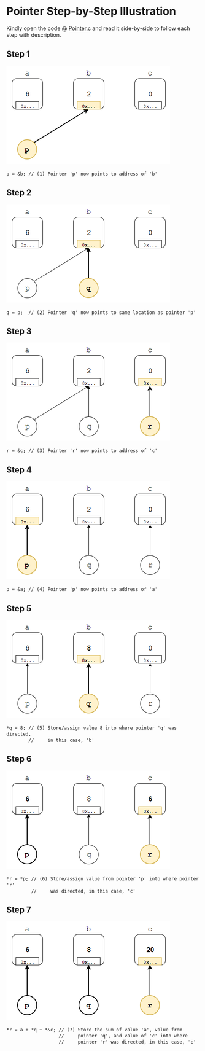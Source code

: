 # Pointer Step-by-Step Illustration

Kindly open the code @ [Pointer.c](https://github.com/Zephyr-Koo/pcd-2-pointer-demo/blob/master/Pointer.c) and read it side-by-side to follow each step with description.

## Step 1
![Step 1](https://raw.githubusercontent.com/Zephyr-Koo/pcd-2-pointer-demo/master/step-1.png)
```
p = &b; // (1) Pointer 'p' now points to address of 'b'
```

## Step 2
![Step 2](https://raw.githubusercontent.com/Zephyr-Koo/pcd-2-pointer-demo/master/step-2.png)
```
q = p;  // (2) Pointer 'q' now points to same location as pointer 'p'
```

## Step 3
![Step 3](https://raw.githubusercontent.com/Zephyr-Koo/pcd-2-pointer-demo/master/step-3.png)
```
r = &c; // (3) Pointer 'r' now points to address of 'c'
```

## Step 4
![Step 4](https://raw.githubusercontent.com/Zephyr-Koo/pcd-2-pointer-demo/master/step-4.png)
```
p = &a; // (4) Pointer 'p' now points to address of 'a'
```

## Step 5
![Step 5](https://raw.githubusercontent.com/Zephyr-Koo/pcd-2-pointer-demo/master/step-5.png)
```
*q = 8; // (5) Store/assign value 8 into where pointer 'q' was directed,
        //     in this case, 'b'
```

## Step 6
![Step 6](https://raw.githubusercontent.com/Zephyr-Koo/pcd-2-pointer-demo/master/step-6.png)
```
*r = *p; // (6) Store/assign value from pointer 'p' into where pointer 'r'
         //     was directed, in this case, 'c'
```

## Step 7
![Step 7](https://raw.githubusercontent.com/Zephyr-Koo/pcd-2-pointer-demo/master/step-7.png)
```
*r = a + *q + *&c; // (7) Store the sum of value 'a', value from
                   //     pointer 'q', and value of 'c' into where
                   //     pointer 'r' was directed, in this case, 'c'
```
